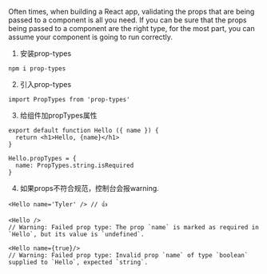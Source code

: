 
Often times, when building a React app, validating the props that are being passed to a component is all you need. If you can be sure that the props being passed to a component are the right type, for the most part, you can assume your component is going to run correctly. 

1. 安装prop-types
```
npm i prop-types
```
2. 引入prop-types
```
import PropTypes from 'prop-types'
```
3. 给组件加propTypes属性
```
export default function Hello ({ name }) {
  return <h1>Hello, {name}</h1>
}

Hello.propTypes = {
  name: PropTypes.string.isRequired
}
```
4. 如果props不符合规范，控制台会报warning.
```
<Hello name='Tyler' /> // 👍

<Hello /> 
// Warning: Failed prop type: The prop `name` is marked as required in `Hello`, but its value is `undefined`.

<Hello name={true}/> 
// Warning: Failed prop type: Invalid prop `name` of type `boolean` supplied to `Hello`, expected `string`.
```